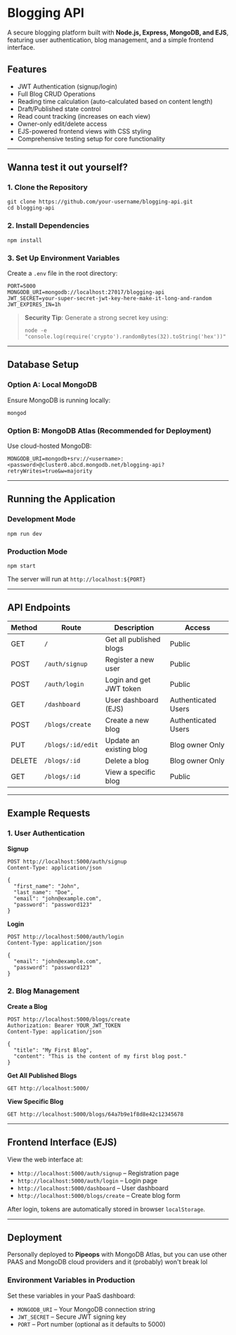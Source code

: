 # Blogging API

A secure blogging platform built with **Node.js, Express, MongoDB, and EJS**, featuring user authentication, blog management, and a simple frontend interface.

##  Features
-  JWT Authentication (signup/login)
-  Full Blog CRUD Operations
-  Reading time calculation (auto-calculated based on content length)
-  Draft/Published state control
-  Read count tracking (increases on each view)
-  Owner-only edit/delete access
-  EJS-powered frontend views with CSS styling
-  Comprehensive testing setup for core functionality

---

##  Wanna test it out yourself?

### 1. Clone the Repository
``` 
git clone https://github.com/your-username/blogging-api.git
cd blogging-api
```

### 2. Install Dependencies
``` 
npm install
```

### 3. Set Up Environment Variables
Create a `.env` file in the root directory:
```env
PORT=5000
MONGODB_URI=mongodb://localhost:27017/blogging-api
JWT_SECRET=your-super-secret-jwt-key-here-make-it-long-and-random
JWT_EXPIRES_IN=1h
```

> **Security Tip**: Generate a strong secret key using:
> ``` 
> node -e "console.log(require('crypto').randomBytes(32).toString('hex'))"
> ```

---

## Database Setup

### Option A: Local MongoDB
Ensure MongoDB is running locally:
``` 
mongod
```

### Option B: MongoDB Atlas (Recommended for Deployment)
Use cloud-hosted MongoDB:
```env
MONGODB_URI=mongodb+srv://<username>:<password>@cluster0.abcd.mongodb.net/blogging-api?retryWrites=true&w=majority
```

---

##  Running the Application

### Development Mode
``` 
npm run dev
```

### Production Mode
``` 
npm start
```

The server will run at `http://localhost:${PORT}`

---

## API Endpoints

| Method | Route | Description | Access |
|-------|-------|-------------|--------|
| GET | `/` | Get all published blogs | Public |
| POST | `/auth/signup` | Register a new user | Public |
| POST | `/auth/login` | Login and get JWT token | Public |
| GET | `/dashboard` | User dashboard (EJS) | Authenticated Users |
| POST | `/blogs/create` | Create a new blog | Authenticated Users |
| PUT | `/blogs/:id/edit` | Update an existing blog | Blog owner Only |
| DELETE | `/blogs/:id` | Delete a blog | Blog owner Only |
| GET | `/blogs/:id` | View a specific blog | Public |

---

## Example Requests

### 1. User Authentication

**Signup**
``` 
POST http://localhost:5000/auth/signup
Content-Type: application/json

{
  "first_name": "John",
  "last_name": "Doe",
  "email": "john@example.com",
  "password": "password123"
}
```

**Login**
``` 
POST http://localhost:5000/auth/login
Content-Type: application/json

{
  "email": "john@example.com",
  "password": "password123"
}
```

### 2. Blog Management

**Create a Blog**
``` 
POST http://localhost:5000/blogs/create
Authorization: Bearer YOUR_JWT_TOKEN
Content-Type: application/json

{
  "title": "My First Blog",
  "content": "This is the content of my first blog post."
}
```

**Get All Published Blogs**
```
GET http://localhost:5000/
```

**View Specific Blog**
```
GET http://localhost:5000/blogs/64a7b9e1f8d8e42c12345678
```

---

## Frontend Interface (EJS)

View the web interface at:

- `http://localhost:5000/auth/signup` – Registration page  
- `http://localhost:5000/auth/login` – Login page  
- `http://localhost:5000/dashboard` – User dashboard  
- `http://localhost:5000/blogs/create` – Create blog form  

After login, tokens are automatically stored in browser `localStorage`.

---

## Deployment

Personally deployed to **Pipeops** with MongoDB Atlas, but you can use other PAAS and MongoDB cloud providers and it (probably) won't break lol

### Environment Variables in Production
Set these variables in your PaaS dashboard:
- `MONGODB_URI` – Your MongoDB connection string
- `JWT_SECRET` – Secure JWT signing key
- `PORT` – Port number (optional as it defaults to 5000)
